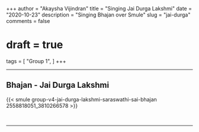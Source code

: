 +++
author = "Akaysha Vijindran"
title = "Singing Jai Durga Lakshmi"
date = "2020-10-23"
description = "Singing Bhajan over Smule"
slug = "jai-durga"
comments = false
# draft = true
tags = [
    "Group 1",
]
+++

---

## Bhajan - Jai Durga Lakshmi

{{< smule group-v4-jai-durga-lakshmi-saraswathi-sai-bhajan 2558818051_3810266578 >}}

<br>

---
